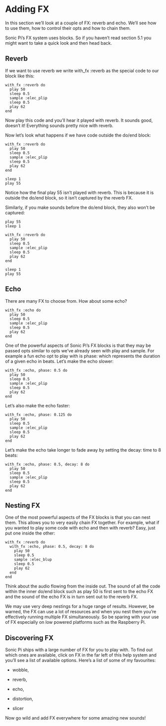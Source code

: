# Adding FX 

In this section we’ll look at a couple of FX: reverb and echo. We’ll see how to use them, how to control their opts and how to chain them. 

Sonic Pi’s FX system uses blocks. So if you haven’t read section 5.1 you might want to take a quick look and then head back. 

## Reverb 

If we want to use reverb we write with_fx :reverb as the special code to our block like this: 

```
with_fx :reverb do
  play 50
  sleep 0.5
  sample :elec_plip
  sleep 0.5
  play 62
end
```
 
Now play this code and you’ll hear it played with reverb. It sounds good, doesn’t it! Everything sounds pretty nice with reverb. 

Now let’s look what happens if we have code outside the do/end block: 

```
with_fx :reverb do
  play 50
  sleep 0.5
  sample :elec_plip
  sleep 0.5
  play 62
end

sleep 1
play 55 
```

Notice how the final play 55 isn’t played with reverb. This is because it is outside the do/end block, so it isn’t captured by the reverb FX. 

Similarly, if you make sounds before the do/end block, they also won’t be captured: 

```
play 55
sleep 1

with_fx :reverb do
  play 50
  sleep 0.5
  sample :elec_plip
  sleep 0.5
  play 62
end

sleep 1
play 55
```
 
## Echo 

There are many FX to choose from. How about some echo? 

```
with_fx :echo do
  play 50
  sleep 0.5
  sample :elec_plip
  sleep 0.5
  play 62
end
```
 
One of the powerful aspects of Sonic Pi’s FX blocks is that they may be passed opts similar to opts we’ve already seen with play and sample. For example a fun echo opt to play with is phase: which represents the duration of a given echo in beats. Let’s make the echo slower: 

```
with_fx :echo, phase: 0.5 do
  play 50
  sleep 0.5
  sample :elec_plip
  sleep 0.5
  play 62
end
```

Let’s also make the echo faster: 

```
with_fx :echo, phase: 0.125 do
  play 50
  sleep 0.5
  sample :elec_plip
  sleep 0.5
  play 62
end
```

Let’s make the echo take longer to fade away by setting the decay: time to 8 beats: 

```
with_fx :echo, phase: 0.5, decay: 8 do
  play 50
  sleep 0.5
  sample :elec_plip
  sleep 0.5
  play 62
end
```
 
## Nesting FX 

One of the most powerful aspects of the FX blocks is that you can nest them. This allows you to very easily chain FX together. For example, what if you wanted to play some code with echo and then with reverb? Easy, just put one inside the other: 

```
with_fx :reverb do
  with_fx :echo, phase: 0.5, decay: 8 do
    play 50
    sleep 0.5
    sample :elec_blup
    sleep 0.5
    play 62
  end
end
```
 
Think about the audio flowing from the inside out. The sound of all the code within the inner do/end block such as play 50 is first sent to the echo FX and the sound of the echo FX is in turn sent out to the reverb FX. 

We may use very deep nestings for a huge range of results. However, be warned, the FX can use a lot of resources and when you nest them you’re effectively running multiple FX simultaneously. So be sparing with your use of FX especially on low powered platforms such as the Raspberry Pi. 

## Discovering FX 

Sonic Pi ships with a large number of FX for you to play with. To find out which ones are available, click on FX in the far left of this help system and you’ll see a list of available options. Here’s a list of some of my favourites: 

+ wobble, 

+ reverb, 

+ echo, 

+ distortion, 

+ slicer 

Now go wild and add FX everywhere for some amazing new sounds!

